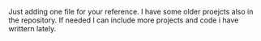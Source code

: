 
Just adding one file for your reference. I have some older proejcts also in the repository. If needed I can include more projects and code i have writtern lately.
